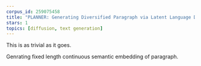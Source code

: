 ```yaml
---
corpus_id: 259075458
title: "PLANNER: Generating Diversified Paragraph via Latent Language Diffusion Model"
stars: 1
topics: [diffusion, text generation]
---
```


This is as trivial as it goes.

Genrating fixed length continuous semantic embedding of paragraph.
